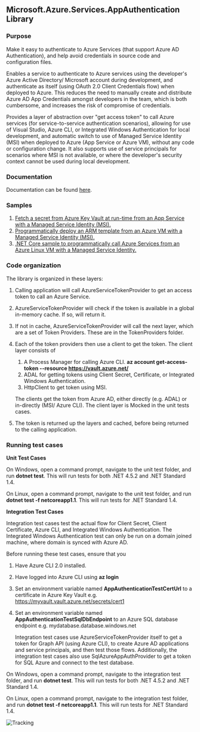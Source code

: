 ## Microsoft.Azure.Services.AppAuthentication Library

### Purpose
Make it easy to authenticate to Azure Services (that support Azure AD Authentication), and help avoid credentials in source code and configuration files. 

Enables a service to authenticate to Azure services using the developer's Azure Active Directory/ Microsoft account during development, and authenticate as itself (using OAuth 2.0 Client Credentials flow) when deployed to Azure. This reduces the need to manually create and distribute Azure AD App Credentials amongst developers in the team, which is both cumbersome, and increases the risk of compromise of credentials. 

Provides a layer of abstraction over "get access token" to call Azure services (for service-to-service authentication scenarios), allowing for use of Visual Studio, Azure CLI, or Integrated Windows Authentication for local development, 
and automatic switch to use of Managed Service Identity (MSI) when deployed to Azure (App Service or Azure VM), without any code or configuration change. It also supports use of service principals for scenarios where MSI is not available, or where the developer's security context cannot be used during local development. 

### Documentation
Documentation can be found [here](https://go.microsoft.com/fwlink/p/?linkid=862452).

### Samples
1. [Fetch a secret from Azure Key Vault at run-time from an App Service with a Managed Service Identity (MSI).](https://github.com/Azure-Samples/app-service-msi-keyvault-dotnet)
2. [Programmatically deploy an ARM template from an Azure VM with a Managed Service Identity (MSI).](https://github.com/Azure-Samples/windowsvm-msi-arm-dotnet)
3. [.NET Core sample to programmatically call Azure Services from an Azure Linux VM with a Managed Service Identity.](https://github.com/Azure-Samples/linuxvm-msi-keyvault-arm-dotnet/)

### Code organization
The library is organized in these layers:
1. Calling application will call AzureServiceTokenProvider to get an access token to call an Azure Service. 
2. AzureServiceTokenProvider will check if the token is available in a global in-memory cache. If so, will return it. 
3. If not in cache, AzureServiceTokenProvider will call the next layer, which are a set of Token Providers. These are in the TokenProviders folder. 
4. Each of the token providers then use a client to get the token. The client layer consists of 
    1. A Process Manager for calling Azure CLI. **az account get-access-token --resource https://vault.azure.net/**
    2. ADAL for getting tokens using Client Secret, Certificate, or Integrated Windows Authentication.
    3. HttpClient to get token using MSI.

    The clients get the token from Azure AD, either directly (e.g. ADAL) or in-directly (MSI/ Azure CLI). The client layer is Mocked in the unit tests cases. 
 5. The token is returned up the layers and cached, before being returned to the calling application.

### Running test cases
**Unit Test Cases**

On Windows, open a command prompt, navigate to the unit test folder, and run **dotnet test**. This will run tests for both .NET 4.5.2 and .NET Standard 1.4. 

On Linux, open a command prompt, navigate to the unit test folder, and run **dotnet test -f netcoreapp1.1**. This will run tests for .NET Standard 1.4. 

**Integration Test Cases**

Integration test cases test the actual flow for Client Secret, Client Certificate, Azure CLI, and Integrated Windows Authentication. The Integrated Windows Authentication test can only be run on a domain joined machine, where domain is synced with Azure AD. 

Before running these test cases, ensure that you
1. Have Azure CLI 2.0 installed. 
2. Have logged into Azure CLI using **az login**
3. Set an environment variable named **AppAuthenticationTestCertUrl** to a certificate in Azure Key Vault e.g. https://myvault.vault.azure.net/secrets/cert1
4. Set an environment variable named **AppAuthenticationTestSqlDbEndpoint** to an Azure SQL database endpoint e.g. mydatabase.database.windows.net
   
   Integration test cases use AzureServiceTokenProvider itself to get a token for Graph API (using Azure CLI), to create Azure AD applications and service principals, and then test those flows. Additionally, the integration test cases also use SqlAzureAppAuthProvider to get a token for SQL Azure and connect to the test database.
   
On Windows, open a command prompt, navigate to the integration test folder, and run **dotnet test**. This will run tests for both .NET 4.5.2 and .NET Standard 1.4. 

On Linux, open a command prompt, navigate to the integration test folder, and run **dotnet test -f netcoreapp1.1**. This will run tests for .NET Standard 1.4. 

![Tracking](https://trackingexperiment.azurewebsites.net/api/TrackRequest?path=azure-sdk-for-net%2F%2Fsrc%2FSdkCommon%2FAppAuthentication%2FREADME.md "Tracking")
